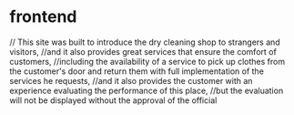 # frontend

// This site was built to introduce the dry cleaning shop to strangers and visitors, 
//and it also provides great services that ensure the comfort of customers, 
//including the availability of a service to pick up clothes from the customer's door and return them with full implementation of the services he requests,
//and it also provides the customer with an experience evaluating the performance of this place,
//but the evaluation will not be displayed without the approval of the official
